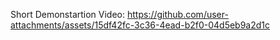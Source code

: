Short Demonstartion Video:
https://github.com/user-attachments/assets/15df42fc-3c36-4ead-b2f0-04d5eb9a2d1c
